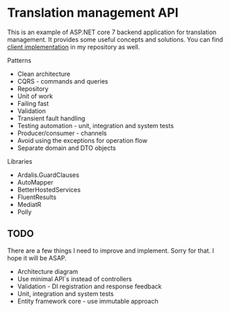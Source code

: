 # Translation management API

This is an example of ASP.NET core 7 backend application for translation management.
It provides some useful concepts and solutions.
You can find [client implementation](https://github.com/jaroslavcervenka/translationmanagement-api) in my repository as well.

Patterns
- Clean architecture
- CQRS - commands and queries
- Repository
- Unit of work
- Failing fast
- Validation
- Transient fault handling
- Testing automation - unit, integration and system tests
- Producer/consumer - channels
- Avoid using the exceptions for operation flow
- Separate domain and DTO objects

Libraries
- Ardalis.GuardClauses
- AutoMapper
- BetterHostedServices
- FluentResults
- MediatR
- Polly

## TODO
There are a few things I need to improve and implement. Sorry for that.
I hope it will be ASAP.

- Architecture diagram
- Use minimal API`s instead of controllers
- Validation - DI registration and response feedback
- Unit, integration and system tests
- Entity framework core - use immutable approach